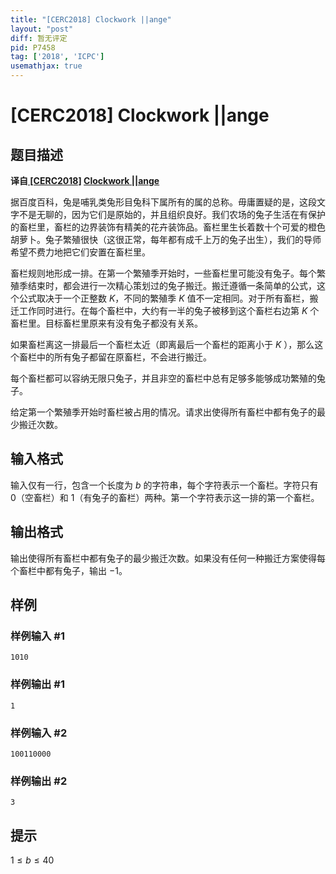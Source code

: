 ```yaml
---
title: "[CERC2018] Clockwork ||ange"
layout: "post"
diff: 暂无评定
pid: P7458
tag: ['2018', 'ICPC']
usemathjax: true
---
```


# [CERC2018] Clockwork ||ange
## 题目描述

**译自[ [CERC2018]](https://contest.felk.cvut.cz/18cerc/) [Clockwork ||ange](https://contest.felk.cvut.cz/18cerc/solved/clockwork.pdf)**

据百度百科，兔是哺乳类兔形目兔科下属所有的属的总称。毋庸置疑的是，这段文字不是无聊的，因为它们是原始的，并且组织良好。我们农场的兔子生活在有保护的畜栏里，畜栏的边界装饰有精美的花卉装饰品。畜栏里生长着数十个可爱的橙色胡萝卜。兔子繁殖很快（这很正常，每年都有成千上万的兔子出生），我们的导师希望不费力地把它们安置在畜栏里。

畜栏规则地形成一排。在第一个繁殖季开始时，一些畜栏里可能没有兔子。每个繁殖季结束时，都会进行一次精心策划过的兔子搬迁。搬迁遵循一条简单的公式，这个公式取决于一个正整数 $K$，不同的繁殖季 $K$ 值不一定相同。对于所有畜栏，搬迁工作同时进行。在每个畜栏中，大约有一半的兔子被移到这个畜栏右边第 $K$ 个畜栏里。目标畜栏里原来有没有兔子都没有关系。

如果畜栏离这一排最后一个畜栏太近（即离最后一个畜栏的距离小于 $K$ ），那么这个畜栏中的所有兔子都留在原畜栏，不会进行搬迁。

每个畜栏都可以容纳无限只兔子，并且非空的畜栏中总有足够多能够成功繁殖的兔子。

给定第一个繁殖季开始时畜栏被占用的情况。请求出使得所有畜栏中都有兔子的最少搬迁次数。
## 输入格式

输入仅有一行，包含一个长度为 $b$ 的字符串，每个字符表示一个畜栏。字符只有 $0$（空畜栏）和 $1$（有兔子的畜栏）两种。第一个字符表示这一排的第一个畜栏。
## 输出格式

输出使得所有畜栏中都有兔子的最少搬迁次数。如果没有任何一种搬迁方案使得每个畜栏中都有兔子，输出 $-1$。
## 样例

### 样例输入 #1
```
1010
```
### 样例输出 #1
```
1
```
### 样例输入 #2
```
100110000
```
### 样例输出 #2
```
3
```
## 提示

$1≤b≤40$
